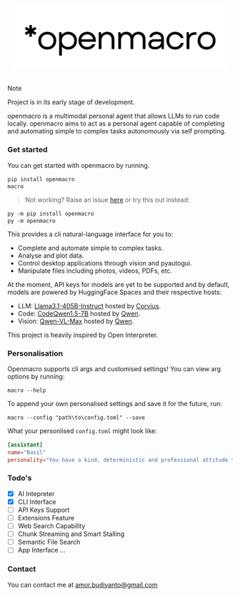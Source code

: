 <div align="center">
  <a href="https://pypi.org/project/openmacro/">
    <img src="https://raw.githubusercontent.com/Openmacro/openmacro/46bb3481766cb66983cb191db731c41f5f69d18d/docs/images/openmacro-title.svg" width="480" height="auto" alt="Openmacro"/>
  </a>
</div>

##

> [!NOTE]  
> Project is in its early stage of development.

openmacro is a multimodal personal agent that allows LLMs to run code locally. openmacro aims to act as a personal agent capable of completing and automating simple to complex tasks autonomously via self prompting.

### Get started
You can get started with openmacro by running.
```shell
pip install openmacro
macro
```
> Not working? Raise an issue [here](https://github.com/amooo-ooo/openmacro/issues/new) or try this out instead:
```shell
py -m pip install openmacro
py -m openmacro
```

This provides a cli natural-language interface for you to:

+ Complete and automate simple to complex tasks.
+ Analyse and plot data.
+ Control desktop applications through vision and pyautogui.
+ Manipulate files including photos, videos, PDFs, etc.

At the moment, API keys for models are yet to be supported and by default, models are powered by HuggingFace Spaces and their respective hosts:
+ LLM: [Llama3.1-405B-Instruct](https://huggingface.co/spaces/Corvius/LLaMA-3.1-405B-Instruct) hosted by [Corvius](https://huggingface.co/Corvius).
+ Code: [CodeQwen1.5-7B](https://huggingface.co/spaces/Qwen/CodeQwen1.5-7b-Chat-demo) hosted by [Qwen](https://huggingface.co/Qwen).
+ Vision: [Qwen-VL-Max](https://huggingface.co/spaces/Qwen/Qwen-VL-Max) hosted by [Qwen](https://huggingface.co/Qwen).

This project is heavily inspired by Open Interpreter. 

### Personalisation
Openmacro supports cli args and customised settings! You can view arg options by running:
```shell
macro --help
```
To append your own personalised settings and save it for the future, run:
```shell
macro --config "path\to\config.toml" --save
```

What your personlised `config.toml` might look like:
```toml
[assistant]
name="Basil"
personality="You have a kind, deterministic and professional attitude towards your work and respond in a formal, yet casual manner."
```

### Todo's 
- [x] AI Intepreter
- [x] CLI Interface
- [ ] API Keys Support
- [ ] Extensions Feature
- [ ] Web Search Capability
- [ ] Chunk Streaming and Smart Stalling 
- [ ] Semantic File Search
- [ ] App Interface
...

### Contact
You can contact me at [amor.budiyanto@gmail.com](mailto:amor.budiyanto@gmail.com)